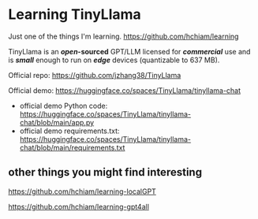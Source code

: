 # Learning TinyLlama

Just one of the things I'm learning. https://github.com/hchiam/learning

TinyLlama is an **_open_-sourced** GPT/LLM licensed for **_commercial_** use and is **_small_** enough to run on **_edge_** devices (quantizable to 637 MB).

Official repo: https://github.com/jzhang38/TinyLlama

Official demo: https://huggingface.co/spaces/TinyLlama/tinyllama-chat
- official demo Python code: https://huggingface.co/spaces/TinyLlama/tinyllama-chat/blob/main/app.py
- official demo requirements.txt: https://huggingface.co/spaces/TinyLlama/tinyllama-chat/blob/main/requirements.txt

## other things you might find interesting

https://github.com/hchiam/learning-localGPT

https://github.com/hchiam/learning-gpt4all
